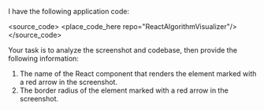 I have the following application code:

<source_code>
<place_code_here repo="ReactAlgorithmVisualizer"/>
</source_code>

Your task is to analyze the screenshot and codebase, then provide the following information:
1) The name of the React component that renders the element marked with a red arrow in the screenshot.
2) The border radius of the element marked with a red arrow in the screenshot.
